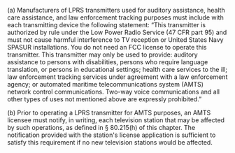 (a) Manufacturers of LPRS transmitters used for auditory assistance, health care assistance, and law enforcement tracking purposes must include with each transmitting device the following statement: “This transmitter is authorized by rule under the Low Power Radio Service (47 CFR part 95) and must not cause harmful interference to TV reception or United States Navy SPASUR installations. You do not need an FCC license to operate this transmitter. This transmitter may only be used to provide: auditory assistance to persons with disabilities, persons who require language translation, or persons in educational settings; health care services to the ill; law enforcement tracking services under agreement with a law enforcement agency; or automated maritime telecommunications system (AMTS) network control communications. Two-way voice communications and all other types of uses not mentioned above are expressly prohibited.”

(b) Prior to operating a LPRS transmitter for AMTS purposes, an AMTS licensee must notify, in writing, each television station that may be affected by such operations, as defined in § 80.215(h) of this chapter. The notification provided with the station's license application is sufficient to satisfy this requirement if no new television stations would be affected.

